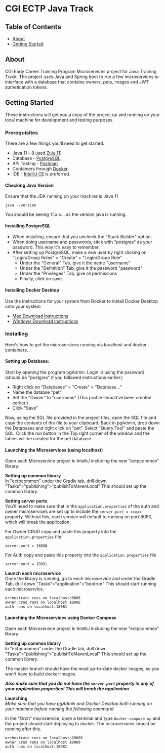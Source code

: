 # CGI ECTP Java Track 

## Table of Contents

- [About](#about)
- [Getting Started](#getting_started)

## About <a name = "about"></a>

CGI Early Career Training Program Microservices project for Java Training Track. The project uses Java and Spring boot to run a few microservices to interface with a database that contains owners, pets, images and JWT authetication tokens. 

## Getting Started <a name = "getting_started"></a>

These instructions will get you a copy of the project up and running on your local machine for development and testing purposes.

### Prerequisites

There are a few things you'll need to get started.
- Java 11 - (I used [Zulu 11](https://www.azul.com/downloads/?version=java-11-lts&package=jdk))
- Database - [PostgreSQL](https://www.postgresql.org/download/)
- API Testing - [Postman](https://www.postman.com/downloads/)
- Containers through [Docker](https://www.docker.com/products/docker-desktop)
- IDE - [IntelliJ CE](https://www.jetbrains.com/idea/download/#section=windows) is preferred. 

#### Checking Java Version
Ensure that the JDK running on your machine is Java 11
```
java --version
```
You should be seeing 11.x.x... as the version java is running. 

#### Installing PostgreSQL
- When installing, ensure that you uncheck the "Stack Builder" option. 
- When doing username and passwords, stick with "postgres" as your password. This way it's easy to remember.
- After setting up PostgreSQL, make a new user by right clicking on "Login/Group Roles" > "Create" > "Login/Group Role" 
    - Under the "General" Tab, give it the name "username" 
    - Under the "Definition" Tab, give it the password "password"
    - Under the "Privileges" Tab, give all permissions
    - Finally, click on save. 

#### Installing Docker Desktop
Use the instructions for your system from Docker to install Docker Desktop onto your system
- [Mac Download Instructions](https://docs.docker.com/desktop/mac/install/)
- [Windows Download Instructions](https://docs.docker.com/desktop/windows/install/)

### Installing

Here's how to get the microservices running via localhost and docker containers. 

#### Setting up Database:
Start by opening the program pgAdmin. Login in using the password (should be "postgres" if you followed instructions earlier.)
- Right click on "Databases" > "Create" > "Database..."
- Name the databse "pet"
- Set the "Owner" to "username" (This profile should've been created earlier.)
- Click "Save"

Now, using the SQL file provided in the project files, open the SQL file and copy the contents of the file to your clipboard. 
Back in pgAdmin, drop down the Databases and right click on "pet". Select "Query Tool" and paste the SQL. Click the run button in the Top right corner of the window and the tables will be created for the pet database. 

#### Launching the Microservices (using localhost)
Open each Microservice project in IntelliJ including the new "ectpcommon" library.

<b>Setting up common library</b><br/>
In "ectpcommon" under the Gradle tab, drill down "Tasks">"publishing">"publishToMavenLocal"
This should set up the common library.

<b>Setting server ports</b><br/>
You'll need to make sure that in the ```application.properties``` of the auth and owner microservices are set up to include the ```server.port = xxxxx``` property. Without this, each service will default to running on port 8080, which will break the application.

For Owner CRUD copy and paste this property into the ```application.properties``` file
```
server.port = 18080
```

For Auth copy and paste this property into the ```application.properties``` file
```
server.port = 18081
```

<b>Launch each microservice</b><br/>
Once the library is running, go to each microservice and under the Gradle Tab, drill down "Tasks">"application">"bootrun"
This should start running each microservice.

```
orchestrate runs on localhost:8080
owner crud runs on localhost 18080
auth runs on localhost:18081
```

#### Launching the Microservices using Docker Compose
Open each Microservice project in IntelliJ including the new "ectpcommon" library.

<b>Setting up common library</b><br/>
In "ectpcommon" under the Gradle tab, drill down "Tasks">"publishing">"publishToMavenLocal"
This should set up the common library.

The master branch should have the most up-to-date docker images, so you won't have to build docker images. 

<b><i>Also make sure that you do not have the ```server.port``` property in any of your application.properties! This will break the application</b></i>

<b>Launching</b><br/>
<i>Make sure that you have pgAdmin and Docker Desktop both running on your machine before running the following command.</i>

In the "Orch" microservice, open a terminal and type ```docker-compose up``` and the project should start deploying to docker. The microservices should be running after this.

```
orchestrate runs on localhost:28080
owner crud runs on localhost 18080
auth runs on localhost:18081
```
